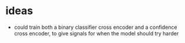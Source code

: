 # ideas
- could train both a binary classifier cross encoder and a confidence cross encoder, to give signals for when the model should try harder

